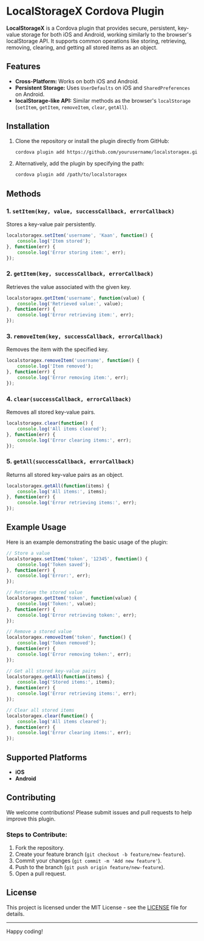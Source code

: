 # LocalStorageX Cordova Plugin

**LocalStorageX** is a Cordova plugin that provides secure, persistent, key-value storage for both iOS and Android, working similarly to the browser's localStorage API. It supports common operations like storing, retrieving, removing, clearing, and getting all stored items as an object.

## Features
- **Cross-Platform:** Works on both iOS and Android.
- **Persistent Storage:** Uses `UserDefaults` on iOS and `SharedPreferences` on Android.
- **localStorage-like API:** Similar methods as the browser's `localStorage` (`setItem`, `getItem`, `removeItem`, `clear`, `getAll`).

## Installation

1. Clone the repository or install the plugin directly from GitHub:

   ```bash
   cordova plugin add https://github.com/yourusername/localstoragex.git
   ```

2. Alternatively, add the plugin by specifying the path:

   ```bash
   cordova plugin add /path/to/localstoragex
   ```

## Methods

### 1. `setItem(key, value, successCallback, errorCallback)`
Stores a key-value pair persistently.

```js
localstoragex.setItem('username', 'Kaan', function() {
    console.log('Item stored');
}, function(err) {
    console.log('Error storing item:', err);
});
```

### 2. `getItem(key, successCallback, errorCallback)`
Retrieves the value associated with the given key.

```js
localstoragex.getItem('username', function(value) {
    console.log('Retrieved value:', value);
}, function(err) {
    console.log('Error retrieving item:', err);
});
```

### 3. `removeItem(key, successCallback, errorCallback)`
Removes the item with the specified key.

```js
localstoragex.removeItem('username', function() {
    console.log('Item removed');
}, function(err) {
    console.log('Error removing item:', err);
});
```

### 4. `clear(successCallback, errorCallback)`
Removes all stored key-value pairs.

```js
localstoragex.clear(function() {
    console.log('All items cleared');
}, function(err) {
    console.log('Error clearing items:', err);
});
```

### 5. `getAll(successCallback, errorCallback)`
Returns all stored key-value pairs as an object.

```js
localstoragex.getAll(function(items) {
    console.log('All items:', items);
}, function(err) {
    console.log('Error retrieving items:', err);
});
```

## Example Usage

Here is an example demonstrating the basic usage of the plugin:

```js
// Store a value
localstoragex.setItem('token', '12345', function() {
    console.log('Token saved');
}, function(err) {
    console.log('Error:', err);
});

// Retrieve the stored value
localstoragex.getItem('token', function(value) {
    console.log('Token:', value);
}, function(err) {
    console.log('Error retrieving token:', err);
});

// Remove a stored value
localstoragex.removeItem('token', function() {
    console.log('Token removed');
}, function(err) {
    console.log('Error removing token:', err);
});

// Get all stored key-value pairs
localstoragex.getAll(function(items) {
    console.log('Stored items:', items);
}, function(err) {
    console.log('Error retrieving items:', err);
});

// Clear all stored items
localstoragex.clear(function() {
    console.log('All items cleared');
}, function(err) {
    console.log('Error clearing items:', err);
});
```

## Supported Platforms
- **iOS**
- **Android**

## Contributing

We welcome contributions! Please submit issues and pull requests to help improve this plugin.

### Steps to Contribute:
1. Fork the repository.
2. Create your feature branch (`git checkout -b feature/new-feature`).
3. Commit your changes (`git commit -m 'Add new feature'`).
4. Push to the branch (`git push origin feature/new-feature`).
5. Open a pull request.

## License

This project is licensed under the MIT License - see the [LICENSE](LICENSE) file for details.

---

Happy coding!
